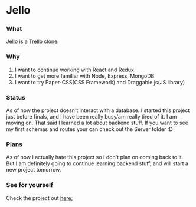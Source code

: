 # Jello
### What
Jello is a [Trello](www.trello.com) clone.
### Why
1. I want to continue working with React and Redux
2. I want to get more familiar with Node, Express, MongoDB
3. I want to try Paper-CSS(CSS Framework) and Draggable.js(JS library)
### Status
As of now the project doesn't interact with a database. I started this project just before finals, and I have been really busy/am really tired of it. I am moving on. 
That said I learned a lot about backend stuff. If you want to see my first schemas and routes your can check out the Server folder :D
### Plans
As of now I actually hate this project so I don't plan on coming back to it. But I am definitely going to continue learning backend stuff, and will start a new project tomorrow.
### See for yourself
Check the project out [here](www.joshuawootonn.com/jello);
